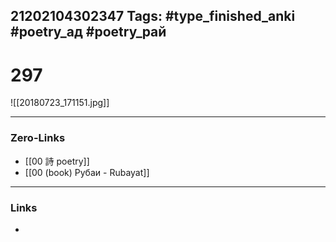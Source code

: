 21202104302347
Tags: #type_finished_anki #poetry_ад #poetry_рай
---
# 297

![[20180723_171151.jpg]]

---
### Zero-Links
- [[00 詩 poetry]]
- [[00 (book) Рубаи - Rubayat]]
---
### Links
-